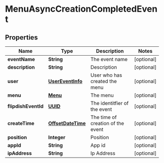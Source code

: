 
# MenuAsyncCreationCompletedEvent

## Properties
Name | Type | Description | Notes
------------ | ------------- | ------------- | -------------
**eventName** | **String** | The event name |  [optional]
**description** | **String** | Description |  [optional]
**user** | [**UserEventInfo**](UserEventInfo.md) | User who has created the menu |  [optional]
**menu** | [**Menu**](Menu.md) | The menu |  [optional]
**flipdishEventId** | [**UUID**](UUID.md) | The identitfier of the event |  [optional]
**createTime** | [**OffsetDateTime**](OffsetDateTime.md) | The time of creation of the event |  [optional]
**position** | **Integer** | Position |  [optional]
**appId** | **String** | App id |  [optional]
**ipAddress** | **String** | Ip Address |  [optional]



